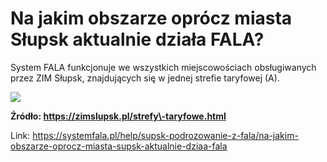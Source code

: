 # Na jakim obszarze oprócz miasta Słupsk aktualnie działa  FALA?


System FALA funkcjonuje we wszystkich miejscowościach obsługiwanych przez ZIM Słupsk, znajdujących się w jednej strefie taryfowej (A).  
  
![](https://systemfala.pl/files/download/?name=root.CmsImageStore%2Fbytes%2Ffilename%2Fmimetype%2FS%C5%82upsk_A.jpg)


**Źródło: https://zimslupsk.pl/strefy\-taryfowe.html**




Link: https://systemfala.pl/help/supsk-podrozowanie-z-fala/na-jakim-obszarze-oprocz-miasta-supsk-aktualnie-dziaa-fala
